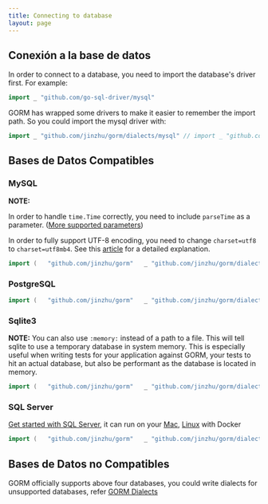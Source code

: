 ```yaml
---
title: Connecting to database
layout: page
---
```

## Conexión a la base de datos

In order to connect to a database, you need to import the database's driver first. For example:

```go
import _ "github.com/go-sql-driver/mysql"
```

GORM has wrapped some drivers to make it easier to remember the import path. So you could import the mysql driver with:

```go
import _ "github.com/jinzhu/gorm/dialects/mysql" // import _ "github.com/jinzhu/gorm/dialects/postgres" // import _ "github.com/jinzhu/gorm/dialects/sqlite" // import _ "github.com/jinzhu/gorm/dialects/mssql"
```

## Bases de Datos Compatibles

### MySQL

**NOTE:**

In order to handle `time.Time` correctly, you need to include `parseTime` as a parameter. ([More supported parameters](https://github.com/go-sql-driver/mysql#parameters))

In order to fully support UTF-8 encoding, you need to change `charset=utf8` to `charset=utf8mb4`. See this [article](https://mathiasbynens.be/notes/mysql-utf8mb4) for a detailed explanation.

```go
import (   "github.com/jinzhu/gorm"   _ "github.com/jinzhu/gorm/dialects/mysql" ) func main() {   db, err := gorm.Open("mysql", "user:password@/dbname?charset=utf8&parseTime=True&loc=Local")   defer db.Close() }
```

### PostgreSQL

```go
import (   "github.com/jinzhu/gorm"   _ "github.com/jinzhu/gorm/dialects/postgres" ) func main() {   db, err := gorm.Open("postgres", "host=myhost port=myport user=gorm dbname=gorm password=mypassword")   defer db.Close() }
```

### Sqlite3

**NOTE:** You can also use `:memory:` instead of a path to a file. This will tell sqlite to use a temporary database in system memory. This is especially useful when writing tests for your application against GORM, your tests to hit an actual database, but also be performant as the database is located in memory.

```go
import (   "github.com/jinzhu/gorm"   _ "github.com/jinzhu/gorm/dialects/sqlite" ) func main() {   db, err := gorm.Open("sqlite3", "/tmp/gorm.db")   defer db.Close() }
```

### SQL Server

[Get started with SQL Server](https://www.microsoft.com/en-us/sql-server/developer-get-started/go), it can run on your [Mac](https://sqlchoice.azurewebsites.net/en-us/sql-server/developer-get-started/go/mac/), [Linux](https://sqlchoice.azurewebsites.net/en-us/sql-server/developer-get-started/go/ubuntu/) with Docker

```go
import (   "github.com/jinzhu/gorm"   _ "github.com/jinzhu/gorm/dialects/mssql" ) func main() {   db, err := gorm.Open("mssql", "sqlserver://username:password@localhost:1433?database=dbname")   defer db.Close() }
```

## Bases de Datos no Compatibles

GORM officially supports above four databases, you could write dialects for unsupported databases, refer [GORM Dialects](/docs/dialects.html)